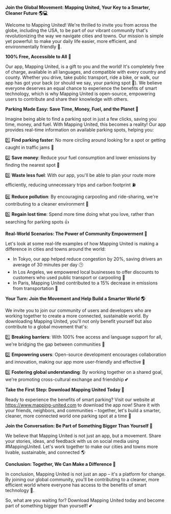 **Join the Global Movement: Mapping United, Your Key to a Smarter, Cleaner Future 🌎💻**

Welcome to Mapping United! We're thrilled to invite you from across the globe, including the USA, to be part of our vibrant community that's revolutionizing the way we navigate cities and towns. Our mission is simple yet powerful: to make your daily life easier, more efficient, and environmentally friendly 🌟.

**100% Free, Accessible to All 🎁**

Our app, Mapping United, is a gift to you and the world! It's completely free of charge, available in all languages, and compatible with every country and county. Whether you drive, take public transport, ride a bike, or walk, our app has got your back (or should we say, your parking spot 🚗). We believe everyone deserves an equal chance to experience the benefits of smart technology, which is why Mapping United is open-source, empowering users to contribute and share their knowledge with others.

**Parking Made Easy: Save Time, Money, Fuel, and the Planet 🌿**

Imagine being able to find a parking spot in just a few clicks, saving you time, money, and fuel. With Mapping United, this becomes a reality! Our app provides real-time information on available parking spots, helping you:

1️⃣ **Find parking faster**: No more circling around looking for a spot or getting caught in traffic jams 🚗

2️⃣ **Save money**: Reduce your fuel consumption and lower emissions by finding the nearest spot 🔌

3️⃣ **Waste less fuel**: With our app, you'll be able to plan your route more efficiently, reducing unnecessary trips and carbon footprint ⛽️

4️⃣ **Reduce pollution**: By encouraging carpooling and ride-sharing, we're contributing to a cleaner environment 🌱

5️⃣ **Regain lost time**: Spend more time doing what you love, rather than searching for parking spots 👍

**Real-World Scenarios: The Power of Community Empowerment 💖**

Let's look at some real-life examples of how Mapping United is making a difference in cities and towns around the world:

*   In Tokyo, our app helped reduce congestion by 20%, saving drivers an average of 30 minutes per day 🕒
*   In Los Angeles, we empowered local businesses to offer discounts to customers who used public transport or carpooling 🚌
*   In Paris, Mapping United contributed to a 15% decrease in emissions from transportation 🌟

**Your Turn: Join the Movement and Help Build a Smarter World 🌎**

We invite you to join our community of users and developers who are working together to create a more connected, sustainable world. By downloading Mapping United, you'll not only benefit yourself but also contribute to a global movement that's:

1️⃣ **Breaking barriers**: With 100% free access and language support for all, we're bridging the gap between communities 🌈

2️⃣ **Empowering users**: Open-source development encourages collaboration and innovation, making our app more user-friendly and effective 🔧

3️⃣ **Fostering global understanding**: By working together on a shared goal, we're promoting cross-cultural exchange and friendship 💕

**Take the First Step: Download Mapping United Today 📱**

Ready to experience the benefits of smart parking? Visit our website at https://www.mapping-united.com to download the app now! Share it with your friends, neighbors, and communities – together, let's build a smarter, cleaner, more connected world one parking spot at a time 🌟

**Join the Conversation: Be Part of Something Bigger Than Yourself 💬**

We believe that Mapping United is not just an app, but a movement. Share your stories, ideas, and feedback with us on social media using #MappingUnited. Let's work together to make our cities and towns more livable, sustainable, and connected 🌎

**Conclusion: Together, We Can Make a Difference 🌟**

In conclusion, Mapping United is not just an app – it's a platform for change. By joining our global community, you'll be contributing to a cleaner, more efficient world where everyone has access to the benefits of smart technology 🌈.

So, what are you waiting for? Download Mapping United today and become part of something bigger than yourself! 💕
